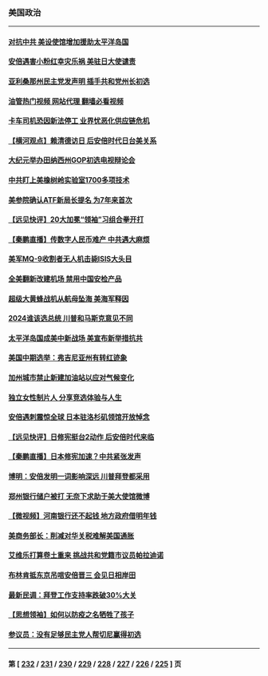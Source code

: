 ### 美国政治
---
#### [对抗中共 美设使馆增加援助太平洋岛国](../../pages/ncid1078159/n13779696.md?07131645) 
#### [安倍遇害小粉红幸灾乐祸 美驻日大使谴责](../../pages/ncid1078159/n13779681.md?07131645) 
#### [亚利桑那州民主党发声明 插手共和党州长初选](../../pages/ncid1078159/n13779521.md?07131645) 
#### [油管热门视频 网站代理 翻墙必看视频](http://209.222.30.114:81/youtube.html?07131645)
#### [卡车司机恐因新法停工 业界忧恶化供应链危机](../../pages/ncid1078159/n13779592.md?07131645) 
#### [【横河观点】赖清德访日 后安倍时代日台美关系](../../pages/ncid1078159/n13779502.md?07131645) 
#### [大纪元举办田纳西州GOP初选电视辩论会](../../pages/ncid1078159/n13779464.md?07131645) 
#### [中共盯上美橡树岭实验室1700多项技术](../../pages/ncid1078159/n13779432.md?07131645) 
#### [美参院确认ATF新局长提名 为7年来首次](../../pages/ncid1078159/n13779433.md?07131645) 
#### [【远见快评】20大加冕“领袖”习组合拳开打](../../pages/ncid1078159/n13779419.md?07131645) 
#### [【秦鹏直播】传数字人民币难产 中共遇大麻烦](../../pages/ncid1078159/n13779496.md?07131645) 
#### [美军MQ-9收割者无人机击毙ISIS大头目](../../pages/ncid1078159/n13779396.md?07131645) 
#### [全美翻新改建机场 禁用中国安检产品](../../pages/ncid1078159/n13779356.md?07131645) 
#### [超级大黄蜂战机从航母坠海 美海军释因](../../pages/ncid1078159/n13779265.md?07131645) 
#### [2024谁该选总统 川普和马斯克意见不同](../../pages/ncid1078159/n13779336.md?07131645) 
#### [太平洋岛国成美中新战场 美宣布新举措抗共](../../pages/ncid1078159/n13779327.md?07131645) 
#### [美国中期选举：弗吉尼亚州有转红迹象](../../pages/ncid1078159/n13778884.md?07131645) 
#### [加州城市禁止新建加油站以应对气候变化](../../pages/ncid1078159/n13778923.md?07131645) 
#### [独立女性制片人 分享竞选体验与人生](../../pages/ncid1078159/n13778838.md?07131645) 
#### [安倍遇刺震惊全球 日本驻洛杉矶领馆开放悼念](../../pages/ncid1078159/n13778814.md?07131645) 
#### [【远见快评】日修宪挺台2动作 后安倍时代来临](../../pages/ncid1078159/n13778757.md?07131645) 
#### [【秦鹏直播】日本修宪加速？中共紧张发声](../../pages/ncid1078159/n13778609.md?07131645) 
#### [博明：安倍发明一词影响深远 川普拜登都采用](../../pages/ncid1078159/n13778667.md?07131645) 
#### [郑州银行储户被打 无奈下求助于美大使馆微博](../../pages/ncid1078159/n13778640.md?07131645) 
#### [【微视频】河南银行还不起钱 地方政府借明年钱](../../pages/ncid1078159/n13778575.md?07131645) 
#### [美商务部长：削减对华关税难解美国通胀](../../pages/ncid1078159/n13778090.md?07131645) 
#### [艾维乐打算卷土重来 挑战共和党籍市议员帕拉迪诺](../../pages/ncid1078159/n13778180.md?07131645) 
#### [布林肯抵东京吊唁安倍晋三 会见日相岸田](../../pages/ncid1078159/n13778139.md?07131645) 
#### [最新民调：拜登工作支持率跌破30%大关](../../pages/ncid1078159/n13777982.md?07131645) 
#### [【思想领袖】如何以防疫之名牺牲了孩子](../../pages/ncid1078159/n13763661.md?07131645) 
#### [参议员：没有足够民主党人帮切尼赢得初选](../../pages/ncid1078159/n13777907.md?07131645) 

---
#### 第 [ [232](./232.md?07131645) / [231](./231.md?07131645) / [230](./230.md?07131645) / [229](./229.md?07131645) / [228](./228.md?07131645) / [227](./227.md?07131645) / [226](./226.md?07131645) / [225](./225.md?07131645) ] 页

